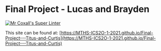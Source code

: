 # Final Project - Lucas and Brayden

[![Mr Coxall's Super Linter](https://github.com/MTHS-ICS2O-1-2021/Final-Project---Titus-and-Curtis/workflows/Mr%20Coxall's%20Super%20Linter/badge.svg)](https://github.com/MTHS-ICS2O-1-2021/Final-Project---Titus-and-Curtis/actions)

This site can be found at: [https://MTHS-ICS2O-1-2021.github.io/Final-Project---Titus-and-Curtis](https://MTHS-ICS2O-1-2021.github.io/Final-Project---Titus-and-Curtis)
